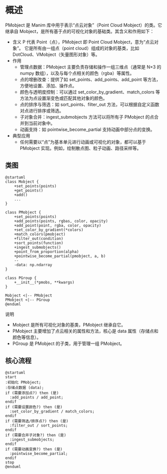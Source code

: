 # 概述
PMobject 是 Manim 库中用于表示“点云对象”（Point Cloud Mobject）的类。它继承自 Mobject，是所有基于点的可视化对象的基础类。其含义和作用如下：
- 含义
P 代表 Point（点），PMobject 即 Point Cloud Mobject，意为“点云对象”。
它是所有由一组点（point cloud）组成的对象的基类，比如 DotCloud、VMobject（矢量图形对象）等。
- 作用
  - 管理点数据：PMobject 主要负责存储和操作一组三维点（通常是 N×3 的 numpy 数组），以及与每个点相关的颜色（rgba）等属性。
  - 点的增删改查：提供了如 set_points、add_points、add_point 等方法，方便地设置、添加、操作点。
  - 颜色与透明度控制：可以通过 set_color_by_gradient、match_colors 等方法为点设置渐变色或匹配其他对象的颜色。
  - 点的排序与筛选：如 sort_points、filter_out 方法，可以根据自定义函数对点进行排序或筛选。
  - 子对象合并：ingest_submobjects 方法可以将所有子 PMobject 的点合并到当前对象中。
  - 动画支持：如 pointwise_become_partial 支持动画中部分点的变换。
- 典型应用
  - 任何需要以“点”为基本单元进行动画或可视化的对象，都可以基于 PMobject 实现。例如，绘制散点图、粒子动画、路径采样等。

## 类图
```plantuml
@startuml
class Mobject {
    +set_points(points)
    +get_points()
    +add()
    ...
}

class PMobject {
    +set_points(points)
    +add_points(points, rgbas, color, opacity)
    +add_point(point, rgba, color, opacity)
    +set_color_by_gradient(*colors)
    +match_colors(pmobject)
    +filter_out(condition)
    +sort_points(function)
    +ingest_submobjects()
    +point_from_proportion(alpha)
    +pointwise_become_partial(pmobject, a, b)
    --
    -data: np.ndarray
}

class PGroup {
    +__init__(*pmobs, **kwargs)
}

Mobject <|-- PMobject
PMobject <|-- PGroup
@enduml
```
说明
- Mobject 是所有可视化对象的基类，PMobject 继承自它。
- PMobject 主要增加了点云相关的属性和方法，核心是 data 属性（存储点和颜色等信息）。
- PGroup 是 PMobject 的子类，用于管理一组 PMobject。

## 核心流程
```plantuml
@startuml
start
:初始化 PMobject;
:存储点数据 (data);
if (需要添加点?) then (是)
  :add_points / add_point;
endif
if (需要设置颜色?) then (是)
  :set_color_by_gradient / match_colors;
endif
if (需要筛选/排序点?) then (是)
  :filter_out / sort_points;
endif
if (需要合并子对象?) then (是)
  :ingest_submobjects;
endif
if (需要动画变换?) then (是)
  :pointwise_become_partial;
endif
stop
@enduml
```